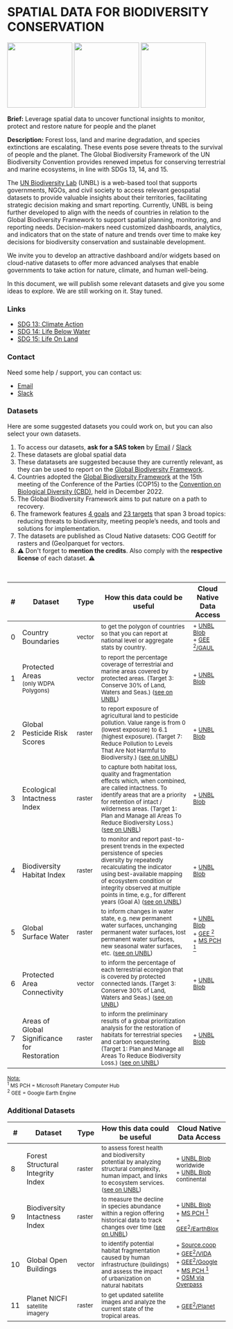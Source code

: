 # SPATIAL DATA FOR BIODIVERSITY CONSERVATION

<img src="https://github.com/unepwcmc/unbl-cloudnativehacks/assets/141819111/b5e2ba08-7521-4d4e-892b-c43e1ab001bc" height="150"/>
     <img src="https://github.com/unepwcmc/unbl-cloudnativehacks/assets/141819111/d75e61e2-b26f-4c9a-981c-cc1f865081c8" height="150"/>
     <img src="https://github.com/unepwcmc/unbl-cloudnativehacks/assets/141819111/caa96421-9c25-4af0-87e2-2df107d5c127" height="150"/>

**Brief:** Leverage spatial data to uncover functional insights to monitor, protect and restore nature for people and the planet 

**Description:**  Forest loss, land and marine degradation, and species extinctions are escalating. These events pose severe threats to the survival of people and the planet. The Global Biodiversity Framework of the UN Biodiversity Convention provides renewed impetus for conserving terrestrial and marine ecosystems, in line with SDGs 13, 14, and 15.  

The [UN Biodiversity Lab](https://unbiodiversitylab.org/en/) (UNBL) is a web-based tool that supports governments, NGOs, and civil society to access relevant geospatial datasets to provide valuable insights about their territories, facilitating strategic decision making and smart reporting. Currently, UNBL is being further developed to align with the needs of countries in relation to the Global Biodiversity Framework to support spatial planning, monitoring, and reporting needs. Decision-makers need customized dashboards, analytics, and indicators that on the state of nature and trends over time to make key decisions for biodiversity conservation and sustainable development. 

We invite you to develop an attractive dashboard and/or widgets based on cloud-native datasets to offer more advanced analyses that enable governments to take action for nature, climate, and human well-being. 

In this document, we will publish some relevant datasets and give you some ideas to explore. We are still working on it. Stay tuned.

### Links
- [SDG 13: Climate Action](https://www.un.org/sustainabledevelopment/climate-change/)
- [SDG 14: Life Below Water](https://www.un.org/sustainabledevelopment/oceans/)
- [SDG 15: Life On Land](https://www.un.org/sustainabledevelopment/biodiversity/)

### Contact
Need some help / support, you can contact us:  
- [Email](mailto:unbl@unep-wcmc.org)
- [Slack](mailto:cloud-native-hacks-aaaamjzzuyzpkclta7x7wfh5iu@wcmc.slack.com)

### Datasets

Here are some suggested datasets you could work on, but you can also select your own datasets.
1) To access our datasets, **ask for a SAS token** by [Email](mailto:unbl@unep-wcmc.org) / [Slack](cloud-native-hacks-aaaamjzzuyzpkclta7x7wfh5iu@wcmc.slack.com)
2) These datasets are global spatial data
3) These datatasets are suggested because they are currently relevant, as they can be used to report on the [Global Biodiversity Framework](https://www.post-2020indicators.org/). 
4) Countries adopted the [Global Biodiversity Framework](https://www.post-2020indicators.org/) at the 15th meeting of the Conference of the Parties (COP15) to the [Convention on Biological Diversity (CBD)](https://www.cbd.int/convention), held in December 2022.
5) The Global Biodiversity Framework aims to put nature on a path to recovery. 
6) The framework features [4 goals](https://www.cbd.int/gbf/goals/) and [23 targets](https://www.cbd.int/gbf/targets/) that span 3 broad topics: reducing threats to biodiversity, meeting people’s needs, and tools and solutions for implementation.
7) The datasets are published as Cloud Native datasets: COG Geotiff for rasters and (Geo)parquet for vectors.
8) ⚠️ Don't forget to **mention the credits**. Also comply with the **respective license** of each dataset. ⚠️

<br/>

| #  | Dataset | Type | How this data could be useful | Cloud Native Data Access | 
| ------------- | ------------- | ------------- | ------------- | ------------- | 
|  0  | Country Boundaries | <sub>vector</sub> | <sub>to get the polygon of countries so that you can report at national level or aggregate stats by country. </sub> | <sub>+ [UNBL Blob](https://cloudnativehacks.blob.core.windows.net/data/00_country-boundaries/ne_10m_admin_0_countries_wgs84.parquet?_asked_for_sas_token_by_email)<br/>+ [GEE <sup>2</sup>/GAUL](https://developers.google.com/earth-engine/datasets/catalog/FAO_GAUL_2015_level0)|
| 1  | Protected Areas<br/><sub>(only WDPA Polygons)</sub> | <sub>vector</sub> | <sub>to report the percentage coverage of terrestrial and marine areas covered by protected areas. (Target 3: Conserve 30% of Land, Waters and Seas.) ([see on UNBL](https://map.unbiodiversitylab.org/earth?basemap=grayscale&coordinates=0,0,0&layers=wdpa-protected-areas_100))</sub> | <sub>+ [UNBL Blob](https://cloudnativehacks.blob.core.windows.net/data/protected-areas/WDPA_Mar2024_Public.parquet?_asked_for_sas_token_by_email)</sub>|
| 2  | Global Pesticide Risk Scores | <sub>raster</sub> |<sub> to report exposure of agricultural land to pesticide pollution. Value range is from 0 (lowest exposure) to 6.1 (highest exposure). (Target 7: Reduce Pollution to Levels That Are Not Harmful to Biodiversity.) ([see on UNBL](https://map.unbiodiversitylab.org/earth?basemap=grayscale&coordinates=0,0,0&layers=risk-of-pesticide-pollution-at-the-global-scale_100))</sub>| <sub>+ [UNBL Blob](https://cloudnativehacks.blob.core.windows.net/data/global-pesticide-pollution-risk/Global_pesticide_risk_scores_cog.tif?_asked_for_sas_token_by_email)</sub>|
| 3  | Ecological Intactness Index | <sub>raster</sub> | <sub>to capture both habitat loss, quality and fragmentation effects which, when combined, are called intactness. To identify areas that are a priority for retention of intact / wilderness areas. (Target 1: Plan and Manage all Areas To Reduce Biodiversity Loss.) ([see on UNBL](https://map.unbiodiversitylab.org/earth?basemap=grayscale&coordinates=0,0,0&layers=ecological-intactness-index_100))</sub> | <sub>+ [UNBL Blob](https://cloudnativehacks.blob.core.windows.net/data/ecological-intactness-index/Ecological-Intactness-Index_year-2009_Qprime_cog.tif?_asked_for_sas_token_by_email)</sub>|
| 4  | Biodiversity Habitat Index | <sub>raster</sub> | <sub>to monitor and report past-to-present trends in the expected persistence of species diversity by repeatedly recalculating the indicator using best-available mapping of ecosystem condition or integrity observed at multiple points in time, e.g., for different years (Goal A) ([see on UNBL](https://map.unbiodiversitylab.org/earth?basemap=grayscale&coordinates=0,0,0&layers=biodiversity-habitat-index-2000-2020-v2-30s-global-time-series_100))</sub> | <sub>+ [UNBL Blob](https://cloudnativehacks.blob.core.windows.net/data/04_biodiversity-habitat-index/BILBI_P_BHIv2_Habitat_2020_cog.tif?_asked_for_sas_token_by_email) </sub> |
| 5  | Global Surface Water | <sub>raster</sub> | <sub>to inform changes in water state, e.g. new permanent water surfaces, unchanging permanent water surfaces, lost permanent water surfaces, new seasonal water surfaces, etc. ([see on UNBL](https://map.unbiodiversitylab.org/earth?basemap=grayscale&coordinates=0,0,2&layers=global-surface-water-transitions-2000-2018-sdg-661-indicator_100))</sub> | <sub>+ [UNBL Blob](https://cloudnativehacks.blob.core.windows.net/data/05_global-surface-water/GSWE-aggregated-latest_transitions_cog.tif?_asked_for_sas_token_by_email) <br/>+ [GEE <sup>2</sup>](https://developers.google.com/earth-engine/datasets/catalog/JRC_GSW1_4_GlobalSurfaceWater) <br/>+ [MS PCH <sup>1</sup>](https://planetarycomputer.microsoft.com/dataset/jrc-gsw)|
| 6  | Protected Area Connectivity | <sub>vector</sub> | <sub>to inform the percentage of each terrestrial ecoregion that is covered by protected connected lands. (Target 3: Conserve 30% of Land, Waters and Seas.) ([see on UNBL](https://map.unbiodiversitylab.org/earth?basemap=grayscale&coordinates0,0,0&layers=protected-area-connectivity_100))</sub> | <sub>+ [UNBL Blob](https://cloudnativehacks.blob.core.windows.net/data/06_protected-connected-index/protected_connected_index_by-ecoregion_2021_wgs84.parquet?_asked_for_sas_token_by_email) </sub> |
| 7  | Areas of Global Significance for Restoration | <sub>raster</sub> | <sub>to inform the preliminary results of a global prioritization analysis for the restoration of habitats for terrestrial species and carbon sequestering. (Target 1: Plan and Manage all Areas To Reduce Biodiversity Loss.) ([see on UNBL](https://map.unbiodiversitylab.org/earth?basemap=grayscale&coordinates=0,0,0&layers=areas-of-global-significance-for-restoration_100)) | <sub>+ [UNBL Blob](https://cloudnativehacks.blob.core.windows.net/data/07_global-significance-for-restoration/global-significance-for-restoration_Restoration_priority_v2_0_nearest-res001dd-wgs84_cog.tif?_asked_for_sas_token_by_email) </sub> |

<sub><ins>Nota:</ins>
<br/><sup>1</sup> MS PCH = Microsoft Planetary Computer Hub
<br/><sup>2</sup> GEE = Google Earth Engine</sub>

### Additional Datasets

| #  | Dataset | Type | How this data could be useful | Cloud Native Data Access | 
| ------------- | ------------- | ------------- | ------------- | ------------- | 
| 8  | Forest Structural Integrity Index | <sub>raster</sub> | <sub>to assess forest health and biodiversity potential by analyzing structural complexity, human impact, and links to ecosystem services. ([see on UNBL](https://map.unbiodiversitylab.org/earth?basemap=grayscale&coordinates=0,0,0&layers=forest-structural-integrity-index-fsii_100))</sub>| <sub>+ [UNBL Blob](https://cloudnativehacks.blob.core.windows.net/data/08_forest-structural-integrity-index/Global_Merge-Asia-Africa-America_nodata-9999_FSII_2018_MBL_cog.tif?_asked_for_sas_token_by_email) worldwide<br/>+ [UNBL Blob](https://cloudnativehacks.blob.core.windows.net/data/08_forest-structural-integrity-index/?_asked_for_sas_token_by_email) continental</sub> |
|  9  | Biodiversity Intactness Index | <sub>raster</sub> | <sub>to measure the decline in species abundance within a region offering historical data to track changes over time ([see on UNBL](https://map.unbiodiversitylab.org/earth?basemap=grayscale&coordinates=0,0,0&layers=biodiversity-intactness-index_100)) </sub>|<sub>+ [UNBL Blob](https://cloudnativehacks.blob.core.windows.net/data/10_biodiversity-intactness-index/BIIAb-2015_cog.tif?_asked_for_sas_token_by_email) <br/>+ [MS PCH <sup>1</sup>](https://planetarycomputer.microsoft.com/dataset/io-biodiversity) <br/>+ [GEE<sup>2</sup>/EarthBlox](https://gee-community-catalog.org/projects/bii/)</sub>|
| 10  | Global Open Buildings | <sub>vector</sub> | <sub>to identify potential habitat fragmentation caused by human infrastructure (buildings) and assess the impact of urbanization on natural habitats</sub> | <sub>+ [Source.coop](https://beta.source.coop/repositories/vida/google-microsoft-open-buildings/description/)<br/>+ [GEE<sup>2</sup>/VIDA](https://gee-community-catalog.org/projects/global_buildings/)<br/>+ [GEE<sup>2</sup>/Google](https://developers.google.com/earth-engine/datasets/catalog/GOOGLE_Research_open-buildings_v3_polygons) <br/>+ [MS PCH <sup>1</sup>](https://planetarycomputer.microsoft.com/dataset/ms-buildings)<br/>+ [OSM via Overpass](https://overpass-turbo.eu/s/1In5)</sub>|z
| 11  | Planet NICFI <br/><sub>satellite imagery</sub>| <sub>raster</sub> | <sub>to get updated satellite images and analyze the current state of the tropical areas.</sub> | <sub>+ [GEE<sup>2</sup>/Planet](https://developers.google.com/earth-engine/datasets/tags/nicfi)</sub>|



